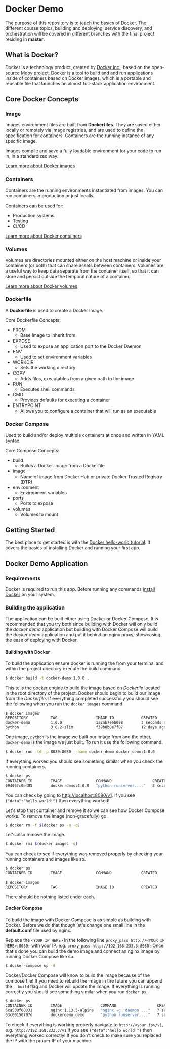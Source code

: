 Docker Demo
===========

The purpose of this repository is to teach the basics of [Docker](https://www.docker.com/).  The different course topics, building and deploying, service discovery, and orchestration will be covered in different branches with the final project residing in **master**.

What is Docker?
--------------

Docker is a technology product, created by [Docker Inc.](https://www.docker.com/), based on the open-source [Moby project](https://mobyproject.org/). Docker is a tool to build and and run applications inside of containers based on Docker images, which is a portable and reusable file that launches an almost full-stack application environment.

Core Docker Concepts
--------------------
### Image
Images environment files are built from **Dockerfiles**. They are saved either locally or remotely via image registries, and are used to define the specification for containers. Containers are the running instance of any specific image.

Images compile and save a fully loadable environment for your code to run in, in a standardized way. 

[Learn more about Docker images](https://docs.docker.com/glossary/?term=image)

### Containers
Containers are the running environments instantiated from images. You can run containers in production or just locally.

Containers can be used for:
 - Production systems
 - Testing
 - CI/CD

[Learn more about Docker containers](https://docs.docker.com/glossary/?term=container)

### Volumes
Volumes are directories mounted either on the host machine or inside your containers (or both) that can share assets between containers. Volumes are a useful way to keep data separate from the container itself, so that it can store and persist outside the temporal nature of a container.

[Learn more about Docker volumes](https://docs.docker.com/glossary/?term=volume)

### Dockerfile
A **Dockerfile** is used to create a Docker Image.

Core Dockerfile Concepts:
 - FROM
   - Base Image to inherit from
 - EXPOSE
   -  Used to expose an application port to the Docker Daemon
 - ENV
   - Used to set environment variables
 - WORKDIR
   - Sets the working directory
 - COPY
   - Adds files, executables from a given path to the image
 - RUN
   - Executes shell commands
 - CMD
   - Provides defaults for executing a container
 - ENTRYPOINT
   - Allows you to configure a container that will run as an executable

### Docker Compose
Used to build and/or deploy multiple containers at once and written in YAML syntax.

Core Compose Concepts:
 - build
   - Builds a Docker Image from a Dockerfile
 - image
   - Name of image from Docker Hub or private Docker Trusted Registry (DTR)
 - environment
   - Environment variables
 - ports
   - Ports to expose
 - volumes
   - Volumes to mount

Getting Started
---------------

The best place to get started is with the [Docker hello-world tutorial](https://docs.docker.com/samples/library/hello-world/).  It covers the basics of installing Docker and running your first app.

Docker Demo Application
-----------------------
### Requirements
Docker is required to run this app.  Before running any commands [install Docker](https://docs.docker.com/engine/installation/) on your system.

### Building the application
The application can be built either using Docker or Docker Compose.  It is recommended that you try both since building with Docker will only build the *docker demo* application but building with Docker Compose will build the *docker demo* application and put it behind an nginx proxy, showcasing the ease of deploying with Docker.

#### Building with Docker
To build the application ensure docker is running the from your terminal and within the project directory execute the build command.

```bash
$ docker build -t docker-demo:1.0.0 .
``` 

This tells the docker engine to build the image based on *Dockerile* located in the root directory of the project.
Docker should begin to build our image from the *Dockerfile*.  If everything completed successfully you should see the following when you run the `docker images` command.

```bash
$ docker images
REPOSITORY          TAG                 IMAGE ID            CREATED             SIZE
docker-demo         1.0.0               1a2ab7e6b098        3 seconds ago       335MB
python              3.6.2-slim          f39b8b8e7f07        12 days ago         206MB
```

One image, `python` is the image we built our image from and the other, `docker-demo` is the image we just built.  To run it use the following command.

```bash
$ docker run -td -p 8080:8080 --name docker-demo docker-demo:1.0.0
```

If everything worked you should see something similar when you check the running containers.

```bash
$ docker ps
CONTAINER ID        IMAGE               COMMAND                  CREATED             STATUS              PORTS                    NAMES
09406fc0e405        docker-demo:1.0.0   "python runserver...."   3 seconds ago       Up 2 seconds        0.0.0.0:8080->8080/tcp   docker-demo
```

You can check by going to [http://localhost:8080/v1](http://localhost:8080/v1).  If you see `{"data":"hello world!"}` then everything worked!

Let's stop that container and remove it so we can see how Docker Compose works.  To remove the image (non-gracefully) go:

```bash
$ docker rm -f $(docker ps -a -q)
```

Let's also remove the image.

```bash
$ docker rmi $(docker images -q)
```

You can check to see if everything was removed properly by checking your running containers and images like so.

```bash
$ docker ps
CONTAINER ID        IMAGE               COMMAND             CREATED             STATUS              PORTS               NAMES
```

```bash
$ docker images
REPOSITORY          TAG                 IMAGE ID            CREATED             SIZE
```

There should be nothing listed under each.

#### Docker Compose
To build the image with Docker Compose is as simple as building with Docker.  Before we do that though let's change one small line in the **default.conf** file used by nginx.

Replace the `<YOUR IP HERE>` in the following line `proxy_pass http://<YOUR IP HERE>:8080;` with your IP.  e.g. `proxy_pass http://192.168.233.3:8080;`
Once that's done you can build the demo image and connect an nginx image by running Docker Compose like so.

```bash
$ docker-compose up -d
```

Docker/Docker Compose will know to build the image because of the compose file!  If you need to rebuild the image in the future you can append the `--build` flag and Docker will update the image.
If everything is running correctly you should see something similar when you run `docker ps`.

```bash
$ docker ps
CONTAINER ID        IMAGE                 COMMAND                  CREATED             STATUS                  PORTS                    NAMES
6ca508f60331        nginx:1.13.5-alpine   "nginx -g 'daemon ..."   7 seconds ago       Up Less than a second   0.0.0.0:80->80/tcp       dockerdemo_nginx_1
63c00150797d        dockerdemo_demo       "python runserver...."   7 seconds ago       Up 5 seconds            0.0.0.0:8080->8080/tcp   dockerdemo_demo_1
```

To check if everything is working properly navigate to `http://<your ip>/v1`, e.g. `http://192.168.233.3/v1` if you see `{"data":"hello world!"}` then everything worked correctly!
If you don't check to make sure you replaced the IP with the proper IP of your machine.